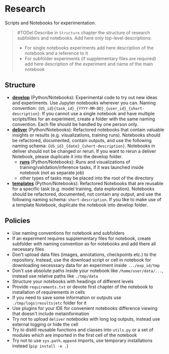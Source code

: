 # Research 

Scripts and Notebooks for experimentation.


> #TODel Describe in `Structure` chapter the structure of research subfolders and notebooks.
> Add here only top-level descriptions:
> -  For single notebooks experiments add here description of the notebook and a reference to it
> -  For subfolder experiments (if supplementary files are required) add here description of the experiment and name of the main notebook

## Structure

- **[develop](./research/develop)** (Python/Notebooks): Experimental code to try out new ideas and experiments. Use Jupyter notebooks wherever you can. Naming convention: `{US_id}{task_id}_{YYYY-MM-DD}_{user_id}_{short-description}`. If you cannot use a single notebook and have multiple scripts/files for an experiment, create a folder with the same naming convention. Each file should be handled by one person only.
- **[deliver](./research/deliver)** (Python/Notebooks): Refactored notebooks that contain valuable insights or results (e.g. visualizations, training runs). Notebooks should be refactored, documented, contain outputs, and use the following naming schema: `{US_id}_{date}_{short-description}`. Notebooks in deliver should not be changed or rerun. If you want to rerun a deliver Notebook, please duplicate it into the develop folder.
   - **[runs](./research/deliver/runs)** (Python/Notebooks): Runs and visualizations of training/validation/inference tasks, if it was launched inside notebook (not as separate job)
   - other types of tasks may be placed into the root of the directory
- **[templates](./research/templates)** (Python/Notebooks): Refactored Notebooks that are reusable for a specific task (e.g. model training, data exploration). Notebooks should be refactored, documented, not contain any output, and use the following naming schema: `short-description`. If you like to make use of a template Notebook, duplicate the notebook into develop folder.

## Policies

- Use naming conventions for notebook and subfolders
- If an experiment requires supplementary files for notebook, create subfolder with naming convention as for notebooks and add there all necessary files
- Don't upload data files (images, annotations, checkpoints etc.) to the repository. Instead, use the download script or cell in notebook for downloading necesssary data for an experiment inside `.../exp_id/tmp` 
- Don't use absolute paths inside your notebook like `/home/user/data/...`, instead use relative paths like `./tmp/data`
- Structure your notebooks with headings of different levels
- Provide `requirements.txt` or devote first chapter of the notebook to installation of requirements in cells
- If you need to save some information or outputs use `./tmp/logs|results|etc` folder for it
- Use plugins for your IDE for convenient notebooks difference viewing that doesn't include metainformation
- Try not to upload `deliver` notebooks with long log outputs, instead use external logging or hide the cell
- Try to distill reusable functions and classes into `utils.py` or a set of modules which are imported in the first cell of the notebook
- Try not to use `sys.path.append` imports, use temporary installations instead (`pip install -e .`)
